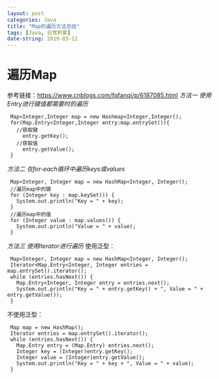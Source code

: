 ```yaml
---
layout: post
categories: Java
title: "Map的遍历方法总结"
tags: [Java, 日常积累]
date-string: 2019-03-12
---
```

# 遍历Map
参考链接：https://www.cnblogs.com/fqfanqi/p/6187085.html
*方法一 使用Entry进行键值都需要时的遍历*
```
 Map<Integer,Integer map = new Hashmap<Integer,Integer();
 for(Map.Entry<Integer,Integer entry:map.entrySet()){
   //获取键
     entry.getKey();
   //获取值
     entry.getValue();
 }
```
*方法二 在for-each循环中遍历keys或values*
```
 Map<Integer, Integer map = new HashMap<Integer, Integer(); 
 //遍历map中的键 
 for (Integer key : map.keySet()) { 
   System.out.println("Key = " + key); 
 } 
 //遍历map中的值 
 for (Integer value : map.values()) { 
   System.out.println("Value = " + value); 
 }
```
*方法三 使用Iterator进行遍历*
使用泛型：
```
 Map<Integer, Integer map = new HashMap<Integer, Integer(); 
 Iterator<Map.Entry<Integer, Integer entries = map.entrySet().iterator(); 
 while (entries.hasNext()) { 
   Map.Entry<Integer, Integer entry = entries.next(); 
   System.out.println("Key = " + entry.getKey() + ", Value = " + entry.getValue()); 
 }
```
不使用泛型：
```
 Map map = new HashMap(); 
 Iterator entries = map.entrySet().iterator(); 
 while (entries.hasNext()) { 
   Map.Entry entry = (Map.Entry) entries.next(); 
   Integer key = (Integer)entry.getKey(); 
   Integer value = (Integer)entry.getValue(); 
   System.out.println("Key = " + key + ", Value = " + value); 
 }
 ```





